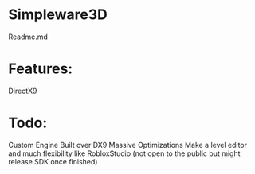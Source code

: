 # Simpleware3D
Readme.md

# Features:
DirectX9

# Todo:
Custom Engine Built over DX9
Massive Optimizations
Make a level editor and much flexibility like RobloxStudio (not open to the public but might release SDK once finished)
